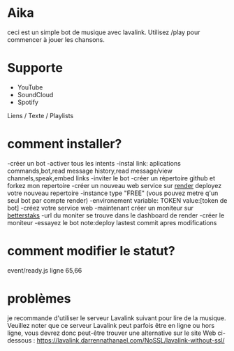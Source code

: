 # Aika
ceci est un simple bot de musique avec lavalink.
Utilisez /play pour commencer à jouer les chansons.
# Supporte
- YouTube
- SoundCloud
- Spotify

Liens / Texte / Playlists

# comment installer?
-créer un bot
-activer tous les intents
-instal link: aplications commands,bot,read message history,read message/view channels,speak,embed links
-inviter le bot
-créer un répertoire github et forkez mon repertoire
-créer un nouveau web service sur [render](https://render.com/)  deployez votre nouveau repertoire 
-instance type "FREE" (vous pouvez metre q'un seul bot par compte render)
-environement variable: TOKEN  value:[token de bot]
-créez votre service web
-maintenant créer un moniteur sur [betterstaks](https://uptime.betterstack.com/) 
-url du moniter se trouve dans le dashboard de render
-créer le moniteur
-essayez le bot
note:deploy lastest commit apres modifications
# comment modifier le statut?
event/ready.js ligne 65,66
# problèmes
je recommande d'utiliser le serveur Lavalink suivant pour lire de la musique. Veuillez noter que ce serveur Lavalink peut parfois être en ligne ou hors ligne, vous devrez donc peut-être trouver une alternative sur le site Web ci-dessous :
https://lavalink.darrennathanael.com/NoSSL/lavalink-without-ssl/
